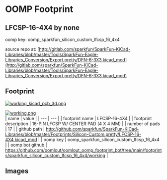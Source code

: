 # OOMP Footprint  
## LFCSP-16-4X4  by none  
  
oomp key: oomp_sparkfun_silicon_custom_lfcsp_16_4x4  
  
source repo at: [http://gitlab.com/sparkfun/SparkFun-KiCad-Libraries/blob/master/Tools/SparkFun-Eagle-Libraries_Conversion/Export.pretty/DFN-6-3X3.kicad_mod](http://gitlab.com/sparkfun/SparkFun-KiCad-Libraries/blob/master/Tools/SparkFun-Eagle-Libraries_Conversion/Export.pretty/DFN-6-3X3.kicad_mod)  
## Footprint  
  
[![working_kicad_pcb_3d.png](working_kicad_pcb_3d_600.png)](working_kicad_pcb_3d.png)  
  
[![working.png](working_600.png)](working.png)  
| name | value | 
| --- | --- | 
| footprint name | LFCSP-16-4X4 | 
| footprint description | 16-PIN LFCSP W/ CENTER PAD (4 X 4 MM) | 
| number of pads | 17 | 
| github path | http://github.com/sparkfun/SparkFun-KiCad-Libraries/blob/master/Footprints/Silicon-Custom.pretty/LFCSP-16-4X4.kicad_mod | 
| oomp key | oomp_sparkfun_silicon_custom_lfcsp_16_4x4 | 
| oomp bot github | https://github.com/oomlout/oomlout_oomp_footprint_bot/tree/main/footprints/sparkfun_silicon_custom_lfcsp_16_4x4/working | 
## Images  
